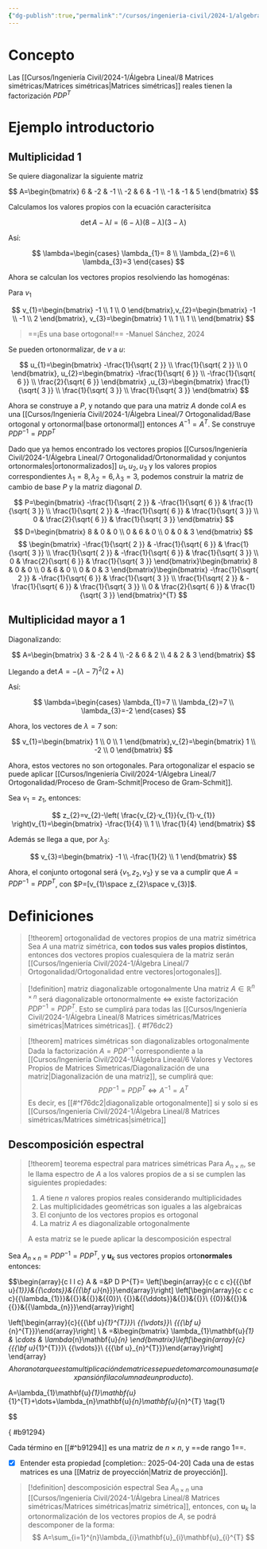 ```yaml
---
{"dg-publish":true,"permalink":"/cursos/ingenieria-civil/2024-1/algebra-lineal/8-matrices-simetricas/diagonalizacion-de-una-matriz-simetrica-y-descomposicion-espectral/","tags":["ExMAT1203"]}
---
```


# Concepto

Las [[Cursos/Ingeniería Civil/2024-1/Álgebra Lineal/8 Matrices simétricas/Matrices simétricas\|Matrices simétricas]] reales tienen la factorización $PDP^{T}$

# Ejemplo introductorio
## Multiplicidad 1

Se quiere diagonalizar la siguiente matriz

$$
A=\begin{bmatrix}
6 & -2 & -1 \\
-2 & 6 & -1 \\
-1 & -1 & 5
\end{bmatrix}
$$

Calculamos los valores propios con la ecuación caracterísitca

$$
\det A-\lambda I=(6-\lambda)(8-\lambda)(3-\lambda)
$$

Así:

$$
\lambda=\begin{cases}
\lambda_{1}= 8 \\
\lambda_{2}=6 \\
\lambda_{3}=3
\end{cases}
$$

Ahora se calculan los vectores propios resolviendo las homogénas:

Para $v_{1}$

$$
v_{1}=\begin{bmatrix}
-1 \\
1 \\
0
\end{bmatrix},v_{2}=\begin{bmatrix}
-1 \\
-1 \\
2
\end{bmatrix},
v_{3}=\begin{bmatrix}
1 \\
1 \\
1 \\
\end{bmatrix}
$$

> ==¡Es una base ortogonal!==
> -Manuel Sánchez, 2024

Se pueden ortonormalizar, de $v$ a $u$:

$$
u_{1}=\begin{bmatrix}
-\frac{1}{\sqrt{ 2 }} \\
\frac{1}{\sqrt{ 2 }} \\
0
\end{bmatrix},
u_{2}=\begin{bmatrix}
-\frac{1}{\sqrt{ 6 }} \\
-\frac{1}{\sqrt{ 6 }} \\
\frac{2}{\sqrt{ 6 }} 
\end{bmatrix}
,u_{3}=\begin{bmatrix}
\frac{1}{\sqrt{ 3 }} \\
\frac{1}{\sqrt{ 3 }} \\
\frac{1}{\sqrt{ 3 }}
\end{bmatrix}
$$

Ahora se construye a $P$, y notando que para una matriz $A$ donde $\operatorname{col}A$ es una [[Cursos/Ingeniería Civil/2024-1/Álgebra Lineal/7 Ortogonalidad/Base ortogonal y ortonormal\|base ortonormal]] entonces $A^{-1}=A^{T}$. Se construye $PDP^{-1}=PDP^{T}$

Dado que ya hemos encontrado los vectores propios [[Cursos/Ingeniería Civil/2024-1/Álgebra Lineal/7 Ortogonalidad/Ortonormalidad y conjuntos ortonormales\|ortonormalizados]] $u_1, u_2, u_3$ y los valores propios correspondientes $\lambda_{1}=8, \lambda_{2}=6, \lambda_{3}=3$, podemos construir la matriz de cambio de base $P$ y la matriz diagonal $D$. 

$$
P=\begin{bmatrix}
-\frac{1}{\sqrt{ 2 }} & -\frac{1}{\sqrt{ 6 }} & \frac{1}{\sqrt{ 3 }} \\
\frac{1}{\sqrt{ 2 }} & -\frac{1}{\sqrt{ 6 }} & \frac{1}{\sqrt{ 3 }} \\
0 & \frac{2}{\sqrt{ 6 }} & \frac{1}{\sqrt{ 3 }}
\end{bmatrix}
$$
$$
D=\begin{bmatrix}
8 & 0 & 0 \\
0 & 6 & 0 \\
0 & 0 & 3
\end{bmatrix}
$$
$$
\begin{bmatrix}
-\frac{1}{\sqrt{ 2 }} & -\frac{1}{\sqrt{ 6 }} & \frac{1}{\sqrt{ 3 }} \\
\frac{1}{\sqrt{ 2 }} & -\frac{1}{\sqrt{ 6 }} & \frac{1}{\sqrt{ 3 }} \\
0 & \frac{2}{\sqrt{ 6 }} & \frac{1}{\sqrt{ 3 }}
\end{bmatrix}\begin{bmatrix}
8 & 0 & 0 \\
0 & 6 & 0 \\
0 & 0 & 3
\end{bmatrix}\begin{bmatrix}
-\frac{1}{\sqrt{ 2 }} & -\frac{1}{\sqrt{ 6 }} & \frac{1}{\sqrt{ 3 }} \\
\frac{1}{\sqrt{ 2 }} & -\frac{1}{\sqrt{ 6 }} & \frac{1}{\sqrt{ 3 }} \\
0 & \frac{2}{\sqrt{ 6 }} & \frac{1}{\sqrt{ 3 }}
\end{bmatrix}^{T}
$$
## Multiplicidad mayor a 1

Diagonalizando:

$$
A=\begin{bmatrix}
3 & -2 & 4 \\
-2 & 6 & 2 \\
4 & 2 & 3
\end{bmatrix}
$$

Llegando a $\det A=-(\lambda-7)^{2}(2+\lambda)$

Así:

$$
\lambda=\begin{cases}
\lambda_{1}=7 \\
\lambda_{2}=7 \\
\lambda_{3}=-2
\end{cases}
$$

Ahora, los vectores de $\lambda=7$ son:

$$
v_{1}=\begin{bmatrix}
1 \\
0 \\
1
\end{bmatrix},v_{2}=\begin{bmatrix}
1 \\
-2 \\
0
\end{bmatrix}
$$

Ahora, estos vectores no son ortogonales. Para ortogonalizar el espacio se puede aplicar [[Cursos/Ingeniería Civil/2024-1/Álgebra Lineal/7 Ortogonalidad/Proceso de Gram-Schmit\|Proceso de Gram-Schmit]].

Sea $v_{1}=z_{1}$, entonces:

$$
z_{2}=v_{2}-\left( \frac{v_{2}·v_{1}}{v_{1}·v_{1}} \right)v_{1}=\begin{bmatrix}
-\frac{1}{4} \\
1 \\
\frac{1}{4}
\end{bmatrix}
$$

Además se llega a que, por $\lambda_{3}$:

$$
v_{3}=\begin{bmatrix}
-1 \\
-\frac{1}{2} \\
1
\end{bmatrix}
$$

Ahora, el conjunto ortogonal será $\{ v_{1},z_{2},v_{3} \}$ y se va a cumplir que $A=PDP^{-1}=PDP^{T}$, con $P=[v_{1}\space z_{2}\space v_{3}]$.

# Definiciones

> [!theorem] ortogonalidad de vectores propios de una matriz simétrica
> Sea $A$ una matriz simétrica, **con todos sus vales propios distintos**, entonces dos vectores propios cualesquiera de la matriz serán [[Cursos/Ingeniería Civil/2024-1/Álgebra Lineal/7 Ortogonalidad/Ortogonalidad entre vectores\|ortogonales]].

> [!definition] matriz diagonalizable ortogonalmente
> Una matriz $A\in\mathbb{R}^{n\times n}$ será diagonalizable ortonormalmente $\iff$ existe factorización $PDP^{-1}=PDP^{T}$.
> Esto se cumplirá para todas las [[Cursos/Ingeniería Civil/2024-1/Álgebra Lineal/8 Matrices simétricas/Matrices simétricas\|Matrices simétricas]].
{ #f76dc2}


> [!theorem] matrices simétricas son diagonalizables ortogonalmente
> Dada la factorización $A=PDP^{-1}$ correspondiente a la [[Cursos/Ingeniería Civil/2024-1/Álgebra Lineal/6 Valores y Vectores Propios de Matrices Simetricas/Diagonalización de una matriz\|Diagonalización de una matriz]], se cumplirá que:
> $$
> PDP^{-1}=PDP^{T}\iff A^{-1}=A^{T}
> $$
> Es decir, es [[#^f76dc2|diagonalizable ortogonalmente]] si y solo si es [[Cursos/Ingeniería Civil/2024-1/Álgebra Lineal/8 Matrices simétricas/Matrices simétricas\|simétrica]] 

## Descomposición espectral

> [!theorem] teorema espectral para matrices simétricas
> Para $A_{n\times n}$, se le llama espectro de $A$ a los valores propios de a si se cumplen las siguientes propiedades:
> 1. $A$ tiene $n$ valores propios reales considerando multiplicidades
> 2. Las multiplicidades geométricas son iguales a las algebraicas
> 3. El conjunto de los vectores propios es ortogonal
> 4. La matriz $A$ es diagonalizable ortogonalmente
> 
> A esta matriz se le puede aplicar la descomposición espectral

Sea $A_{n\times n}=PDP^{-1}=PDP^{T}$, y $\mathbf{u}_{k}$ sus vectores propios orto**normales** entonces:

$$\begin{array}{c l l c} 
 A & =&P D P^{T}= 
\left[\begin{array}{c c c c}{{{\bf u}_{1}}}&{{\cdots}}&{{{\bf u}_{n}}}\end{array}\right]
\left[\begin{array}{c c c c}{{\lambda_{1}}}&{{}}&{{}}&{{0}}\\ {{}}&{{\ddots}}&{{}}&{{}}\\ {{0}}&{{}}&{{}}&{{\lambda_{n}}}\end{array}\right]
 
\left[\begin{array}{c}{{{\bf u}_{1}^{T}}}\\ {{\vdots}}\\ {{{\bf u}_{n}^{T}}}\end{array}\right]  \\
 & =&\begin{bmatrix}
\lambda_{1}\mathbf{u}_{1} & \cdots & \lambda_{n}\mathbf{u}_{n}
\end{bmatrix}\left[\begin{array}{c}{{{\bf u}_{1}^{T}}}\\ {{\vdots}}\\ {{{\bf u}_{n}^{T}}}\end{array}\right]
\end{array}$$
Ahora notar que esta multiplicación de matrices se puede tomar como una suma (expansión fila columna de un producto).
$$

A=\lambda_{1}\mathbf{u}_{1}\mathbf{u}_{1}^{T}+\dots+\lambda_{n}\mathbf{u}_{n}\mathbf{u}_{n}^{T} \tag{1}

$$

{ #b91294}


Cada término en [[#^b91294]] es una matriz de $n\times n$, y ==de rango 1==.

- [x] Entender esta propiedad  [completion:: 2025-04-20]
Cada una de estas matrices es una [[Matriz de proyección\|Matriz de proyección]].


> [!definition] descomposición espectral
> Sea $A_{n\times n}$ una [[Cursos/Ingeniería Civil/2024-1/Álgebra Lineal/8 Matrices simétricas/Matrices simétricas\|matriz simétrica]], entonces, con $\mathbf{u}_{k}$ la ortonormalización de los vectores propios de $A$, se podrá descomponer de la forma:
> $$
> A=\sum_{i=1}^{n}\lambda_{i}\mathbf{u}_{i}\mathbf{u}_{i}^{T}
> $$

 